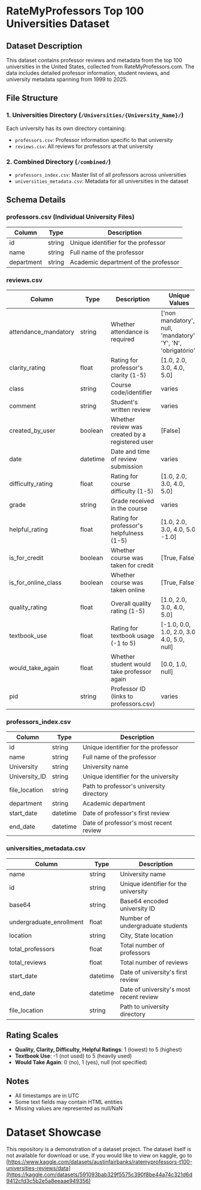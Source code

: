 # RateMyProfessors Top 100 Universities Dataset

## Dataset Description
This dataset contains professor reviews and metadata from the top 100 universities in the United States, collected from RateMyProfessors.com. The data includes detailed professor information, student reviews, and university metadata spanning from 1999 to 2025.

## File Structure

### 1. Universities Directory (`/Universities/{University_Name}/`)
Each university has its own directory containing:
- `professors.csv`: Professor information specific to that university
- `reviews.csv`: All reviews for professors at that university

### 2. Combined Directory (`/combined/`)
- `professors_index.csv`: Master list of all professors across universities
- `universities_metadata.csv`: Metadata for all universities in the dataset

## Schema Details

### professors.csv (Individual University Files)
| Column | Type | Description |
|--------|------|-------------|
| id | string | Unique identifier for the professor |
| name | string | Full name of the professor |
| department | string | Academic department of the professor |

### reviews.csv
| Column | Type | Description | Unique Values |
|--------|------|-------------|---------------|
| attendance_mandatory | string | Whether attendance is required | ['non mandatory', null, 'mandatory', 'Y', 'N', 'obrigatório'] |
| clarity_rating | float | Rating for professor's clarity (1-5) | [1.0, 2.0, 3.0, 4.0, 5.0] |
| class | string | Course code/identifier | varies |
| comment | string | Student's written review | varies |
| created_by_user | boolean | Whether review was created by a registered user | [False] |
| date | datetime | Date and time of review submission | varies |
| difficulty_rating | float | Rating for course difficulty (1-5) | [1.0, 2.0, 3.0, 4.0, 5.0] |
| grade | string | Grade received in the course | varies |
| helpful_rating | float | Rating for professor's helpfulness (1-5) | [1.0, 2.0, 3.0, 4.0, 5.0, -1.0] |
| is_for_credit | boolean | Whether course was taken for credit | [True, False] |
| is_for_online_class | boolean | Whether course was taken online | [True, False] |
| quality_rating | float | Overall quality rating (1-5) | [1.0, 2.0, 3.0, 4.0, 5.0] |
| textbook_use | float | Rating for textbook usage (-1 to 5) | [-1.0, 0.0, 1.0, 2.0, 3.0, 4.0, 5.0, null] |
| would_take_again | float | Whether student would take professor again | [0.0, 1.0, null] |
| pid | string | Professor ID (links to professors.csv) | varies |

### professors_index.csv
| Column | Type | Description |
|--------|------|-------------|
| id | string | Unique identifier for the professor |
| name | string | Full name of the professor |
| University | string | University name |
| University_ID | string | Unique identifier for the university |
| file_location | string | Path to professor's university directory |
| department | string | Academic department |
| start_date | datetime | Date of professor's first review |
| end_date | datetime | Date of professor's most recent review |

### universities_metadata.csv
| Column | Type | Description |
|--------|------|-------------|
| name | string | University name |
| id | string | Unique identifier for the university |
| base64 | string | Base64 encoded university ID |
| undergraduate_enrollment | float | Number of undergraduate students |
| location | string | City, State location |
| total_professors | float | Total number of professors |
| total_reviews | float | Total number of reviews |
| start_date | datetime | Date of university's first review |
| end_date | datetime | Date of university's most recent review |
| file_location | string | Path to university directory |

## Rating Scales
- **Quality, Clarity, Difficulty, Helpful Ratings**: 1 (lowest) to 5 (highest)
- **Textbook Use**: -1 (not used) to 5 (heavily used)
- **Would Take Again**: 0 (no), 1 (yes), null (not specified)

## Notes
- All timestamps are in UTC
- Some text fields may contain HTML entities
- Missing values are represented as null/NaN

# Dataset Showcase
This repository is a demonstration of a dataset project. The dataset itself is not available for download or use. If you would like to view on kaggle, go to [https://www.kaggle.com/datasets/austinfairbanks/ratemyprofessors-t100-universities-reviews/data](https://kaggle.com/datasets/591093bab329f5575c390f8be44a74c321d6d9412cfd3c5b2e5a8eeaae949356)
